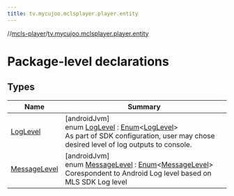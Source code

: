 ```yaml
---
title: tv.mycujoo.mclsplayer.player.entity
---
```

//[mcls-player](../../index.html)/[tv.mycujoo.mclsplayer.player.entity](index.html)



# Package-level declarations



## Types


| Name | Summary |
|---|---|
| [LogLevel](-log-level/index.html) | [androidJvm]<br>enum [LogLevel](-log-level/index.html) : [Enum](https://kotlinlang.org/api/latest/jvm/stdlib/kotlin/-enum/index.html)&lt;[LogLevel](-log-level/index.html)&gt; <br>As part of SDK configuration, user may chose desired level of log outputs to console. |
| [MessageLevel](-message-level/index.html) | [androidJvm]<br>enum [MessageLevel](-message-level/index.html) : [Enum](https://kotlinlang.org/api/latest/jvm/stdlib/kotlin/-enum/index.html)&lt;[MessageLevel](-message-level/index.html)&gt; <br>Corespondent to Android Log level based on MLS SDK Log level |

